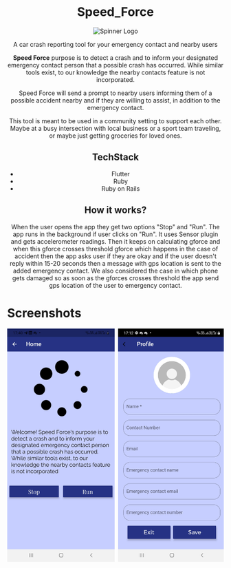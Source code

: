 <center>

# Speed_Force
![Spinner Logo](https://upload.wikimedia.org/wikipedia/commons/thumb/d/d4/Spinner_font_awesome.svg/240px-Spinner_font_awesome.svg.png)

A car crash reporting tool for your emergency contact and nearby users

**Speed Force** purpose is to detect a crash and to inform your designated emergency contact person that a possible crash has occurred. While similar tools exist, to our knowledge the nearby contacts feature is not incorporated.

Speed Force will send a prompt to nearby users informing them of a possible accident nearby and if they are willing to assist, in addition to the emergency contact.
  
This tool is meant to be used in a community setting to support each other. Maybe at a busy intersection with local business or a sport team traveling, or maybe just getting groceries for loved ones.

## TechStack
- Flutter
- Ruby
- Ruby on Rails

 ## How it works?
  
When the user opens the app they get two options "Stop" and "Run". The app runs in the background if user clicks on "Run". It uses Sensor plugin and gets accelerometer readings. Then it keeps on calculating gforce and when this gforce crosses threshold gforce which happens in the case of accident then the app asks user if they are okay and if the user doesn't reply within 15-20 seconds then a message with gps location is sent to the added emergency contact. We also considered the case in which phone gets damaged so as soon as the gforces crosses threshold the app send gps location of the user to emergency contact. 
  
</center>

# Screenshots
<pre>
<img src="screenshots/home.jpg" width="250"> <img src="screenshots/account.jpg" width="250"> <img src="screenshots/prompt.jpg" width="250"> <img src="screenshots/notification.jpg" width="250">
</pre>
